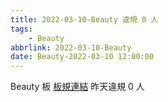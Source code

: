 ```yaml
---
title: 2022-03-10-Beauty 違規 0 人
tags:
    - Beauty
abbrlink: 2022-03-10-Beauty
date: Beauty-2022-03-10 12:00:00
---
```

Beauty 板 [板規連結](https://www.ptt.cc/bbs/Beauty/M.1630069980.A.84B.html)
昨天違規 0 人
